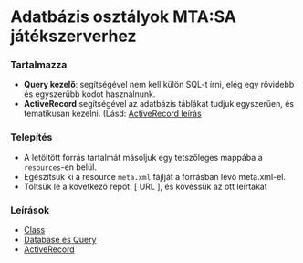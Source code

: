 # Adatbázis osztályok MTA:SA játékszerverhez
### Tartalmazza
- **Query kezelő**: segítségével nem kell külön SQL-t írni, elég egy rövidebb és egyszerűbb kódot használnunk.
- **ActiveRecord** segítségével az adatbázis táblákat tudjuk egyszerűen, és tematikusan kezelni. (Lásd: [ActiveRecord leírás](https://github.com/sanyisasha/mta-database/blob/master/ACTIVERECORD.md)

### Telepítés
- A letöltött forrás tartalmát másoljuk egy tetszőleges mappába a `resources`-en belül.  
- Egészítsük ki a resource `meta.xml` fájlját a forrásban lévő meta.xml-el.  
- Töltsük le a következő repót: [ URL ], és kövessük az ott leírtakat

### Leírások
- [Class](https://github.com/sanyisasha/mta-database/blob/master/CLASS.md)
- [Database és Query](https://github.com/sanyisasha/mta-database/blob/master/DATABASE.md)
- [ActiveRecord](https://github.com/sanyisasha/mta-database/blob/master/ACTIVERECORD.md)
